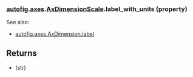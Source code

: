 ### [autofig](autofig.md).[axes](autofig.axes.md).[AxDimensionScale](autofig.axes.AxDimensionScale.md).label_with_units (property)




See also:

* [autofig.axes.AxDimension.label](autofig.axes.AxDimension.label.md)

Returns
---------
* (str)

